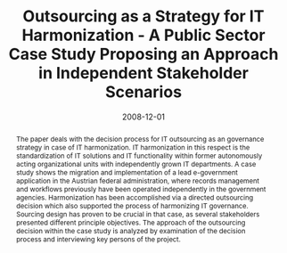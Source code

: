 ---
abstract: The paper deals with the decision process for IT outsourcing as an governance
  strategy in case of IT harmonization. IT harmonization in this respect is the standardization
  of IT solutions and IT functionality within former autonomously acting organizational
  units with independently grown IT departments. A case study shows the migration
  and implementation of a lead e-government application in the Austrian federal administration,
  where records management and workflows previously have been operated independently
  in the government agencies. Harmonization has been accomplished via a directed outsourcing
  decision which also supported the process of harmonizing IT governance. Sourcing
  design has proven to be crucial in that case, as several stakeholders presented
  different principle objectives. The approach of the outsourcing decision within
  the case study is analyzed by examination of the decision process and interviewing
  key persons of the project.
authors:
- Christian Sterba
- Thomas Grechenig
- Martin Pazderka
date: '2008-12-01'
featured: false
publication_types:
- '0'
publishDate: '2008-12-01'
title: Outsourcing as a Strategy for IT Harmonization - A Public Sector Case Study
  Proposing an Approach in Independent Stakeholder Scenarios
url_pdf: ''
---